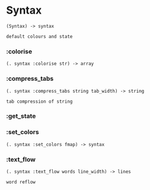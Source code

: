 # Syntax

```code
(Syntax) -> syntax

default colours and state
```

### :colorise

```code
(. syntax :colorise str) -> array
```

### :compress_tabs

```code
(. syntax :compress_tabs string tab_width) -> string

tab compression of string
```

### :get_state

### :set_colors

```code
(. syntax :set_colors fmap) -> syntax
```

### :text_flow

```code
(. syntax :text_flow words line_width) -> lines

word reflow
```

